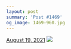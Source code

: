 ```yaml
---
layout: post
summary: 'Post #1469'
og_image: 1469-960.jpg
---
```


<p>
  <time>
    <a href="/1469">August 19, 2021</a>
  </time>
  <a href="/1469">
    <img src="{{ site.assets_url }}/1469-480.jpg" srcset="{{ site.assets_url }}/1469-240.jpg 240w, {{ site.assets_url }}/1469-480.jpg 480w, {{ site.assets_url }}/1469-720.jpg 720w, {{ site.assets_url }}/1469-960.jpg 960w" sizes="(min-width: 700px) 50vw, calc(100vw - 2rem)" />
  </a>
</p>
